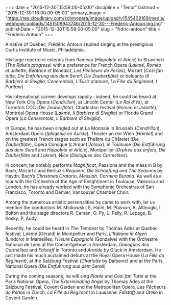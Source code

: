 +++
date = "2015-12-30T15:58:00-05:00"
discipline = "Tenor"
lastmod = "2015-12-30T16:00:00-05:00"
primary_image = "https://res.cloudinary.com/schmopera/image/upload/v1545409169/media/webhook-uploads/1451508943746/2015-12-30---Frederic-Antoun.jpg.jpg"
publishDate = "2015-12-30T15:58:00-05:00"
slug = "frdric-antoun"
title = "Frédéric Antoun"
+++

A native of Quebec, Frédéric Antoun studied singing at the prestigious Curtis Institute of Music, Philadelphia.

His large repertoire extends from Rameau (*Hippolyte et Aricie*) to Stravinski (*The Rake’s progress*) with a preference for French Opera (*Lakmé*, *Roméo et Juliette*; *Béatrice et Bénédict*, *Les Pêcheurs de Perles*), Mozart (*Così fan tutte*, *Die Entführung aus dem Serail*, *Die Zauberflöte*) or belcanto (*Il Barbiere di Siviglia*, *Cenerentola*, *L’Elisir d’amore*, *La Fille du Régiment*, *I Puritani*)

His international carreer develops rapidly : indeed, he could be heard at New York City Opera (*Cendrillon*), at Lincoln Center (*Le Roi d’Ys*), at Toronto’s COC (*Die Zauberflöte*), Charleston festival (*Roméo et Juliette*), Montréal Opera House (*Lakmé*, *Il Barbiere di Siviglia*) or Florida Grand Opera (*La Cenerentola*, *Il Barbiere di Siviglia*).

In Europe, he has been singled out at La Monnaie in Brussels (*Cendrillon*), Amsterdam Opera (*Iphigénie en Aulide*), Theater an der Wien (*Hamlet*) and on the greatest French stages such as Théâtre du Châtelet (*Die Zauberflöte*), Opera Comique (*L’Amant Jaloux*), in Toulouse (*Die Entführung aus dem Serail* and *Hippolyte et Aricie*), Montpellier (*Orphée aux enfers*, *Die Zauberflöte* and *Lakmé*), Nice (*Dialogues des Carmélites*).

In concert, he notably performs *Magnificat*, Passions and the mass in B by Bach, Mozart’s and Berlioz’s *Requiem*, *Die Schöpfung* and *The Seasons* by Haydn, Bach’s *Christmas Oratorio*, *Messiah*, *Carmina Burana*. As well as a tour with the Orchestra of the Age of Enlightment in Toulouse, Valencia and London, he has already worked with the Symphonic Orchestras of San Francisco, Toronto and Denver, Vancouver Chamber Choir.

Among the numerous artistic personalities he came to work with, let us mention the conductors M. Minkowski, E. Haïm, M. Plasson, A. Altinoglu, I. Bolton and the stage directors R. Carsen, O. Py, L. Pelly, R. Lepage, B. Kosky, P. Audy.

Recently, he could be heard in *The Tempest* by Thomas Adès at Quebec festival, *Lakmé* (Gérald) in Montpellier and Paris, *L’Italiana in Algeri* (Lindoro) in Marseilles, *l’Heure Espagnole* (Gonzalve) with the Orchestre National de Lyon at the Concertgebow in Amsterdam, *Dialogues des Carmélites* and *Falstaff* in Toronto and *Armide* by Gluck in Amsterdam. He just made his much acclaimed debuts at the Royal Opera House (*La Fille du Régiment*), at the Salzburg Festival (*Charlotte* by Dalbavie) and at the Paris National Opera (*Die Entfuhrung aus dem Serail*)

During the coming seasons, he will sing *Platée* and *Cosi fan Tutte* at the Paris National Opera, *The Exterminating Angel* by Thomas Adès at the Salzburg Festival, Covent Garden and the Metropolitan Opera, *Les Pêcheurs de Perles* in Zürich, *La Fille du Régiment* in Lausanne, *Falstaff* and *Otello* in Covent Garden.
